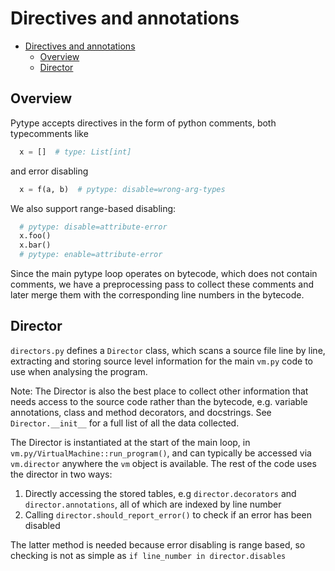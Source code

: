 # Directives and annotations

<!--*
freshness: { owner: 'mdemello' reviewed: '2020-08-04' }
*-->

<!--ts-->
   * [Directives and annotations](#directives-and-annotations)
      * [Overview](#overview)
      * [Director](#director)

<!-- Added by: rechen, at: 2021-05-07T17:10-07:00 -->

<!--te-->

## Overview

Pytype accepts directives in the form of python comments, both typecomments like

```python
  x = []  # type: List[int]
```

and error disabling

```python
  x = f(a, b)  # pytype: disable=wrong-arg-types
```

We also support range-based disabling:

```python
  # pytype: disable=attribute-error
  x.foo()
  x.bar()
  # pytype: enable=attribute-error
```

Since the main pytype loop operates on bytecode, which does not contain
comments, we have a preprocessing pass to collect these comments and later merge
them with the corresponding line numbers in the bytecode.

## Director

`directors.py` defines a `Director` class, which scans a source file line by
line, extracting and storing source level information for the main `vm.py` code
to use when analysing the program.

Note: The Director is also the best place to collect other information that needs
access to the source code rather than the bytecode, e.g. variable annotations,
class and method decorators, and docstrings. See `Director.__init__` for a full
list of all the data collected.

The Director is instantiated at the start of the main loop, in
`vm.py/VirtualMachine::run_program()`, and can typically be accessed via
`vm.director` anywhere the `vm` object is available. The rest of the code uses
the director in two ways:

1. Directly accessing the stored tables, e.g `director.decorators` and `director.annotations`, all of which are indexed by line number
2. Calling `director.should_report_error()` to check if an error has been disabled

The latter method is needed because error disabling is range based, so checking
is not as simple as `if line_number in director.disables`
